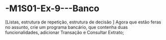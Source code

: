 # -M1S01-Ex-9---Banco
[Listas, estrutura de repetição, estrutura de decisão ] Agora que estão feras no assunto, crie um programa bancário, que contenha duas funcionalidades, adicionar Transação e Consultar Extrato; 
